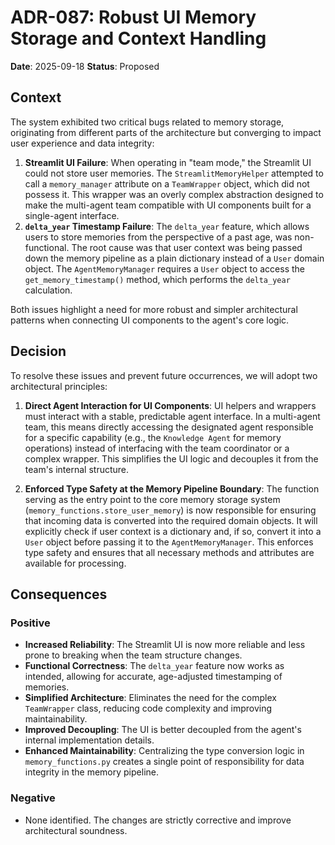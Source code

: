 # ADR-087: Robust UI Memory Storage and Context Handling

**Date**: 2025-09-18
**Status**: Proposed

## Context

The system exhibited two critical bugs related to memory storage, originating from different parts of the architecture but converging to impact user experience and data integrity:

1.  **Streamlit UI Failure**: When operating in "team mode," the Streamlit UI could not store user memories. The `StreamlitMemoryHelper` attempted to call a `memory_manager` attribute on a `TeamWrapper` object, which did not possess it. This wrapper was an overly complex abstraction designed to make the multi-agent team compatible with UI components built for a single-agent interface.
2.  **`delta_year` Timestamp Failure**: The `delta_year` feature, which allows users to store memories from the perspective of a past age, was non-functional. The root cause was that user context was being passed down the memory pipeline as a plain dictionary instead of a `User` domain object. The `AgentMemoryManager` requires a `User` object to access the `get_memory_timestamp()` method, which performs the `delta_year` calculation.

Both issues highlight a need for more robust and simpler architectural patterns when connecting UI components to the agent's core logic.

## Decision

To resolve these issues and prevent future occurrences, we will adopt two architectural principles:

1.  **Direct Agent Interaction for UI Components**: UI helpers and wrappers must interact with a stable, predictable agent interface. In a multi-agent team, this means directly accessing the designated agent responsible for a specific capability (e.g., the `Knowledge Agent` for memory operations) instead of interfacing with the team coordinator or a complex wrapper. This simplifies the UI logic and decouples it from the team's internal structure.

2.  **Enforced Type Safety at the Memory Pipeline Boundary**: The function serving as the entry point to the core memory storage system (`memory_functions.store_user_memory`) is now responsible for ensuring that incoming data is converted into the required domain objects. It will explicitly check if user context is a dictionary and, if so, convert it into a `User` object before passing it to the `AgentMemoryManager`. This enforces type safety and ensures that all necessary methods and attributes are available for processing.

## Consequences

### Positive
- **Increased Reliability**: The Streamlit UI is now more reliable and less prone to breaking when the team structure changes.
- **Functional Correctness**: The `delta_year` feature now works as intended, allowing for accurate, age-adjusted timestamping of memories.
- **Simplified Architecture**: Eliminates the need for the complex `TeamWrapper` class, reducing code complexity and improving maintainability.
- **Improved Decoupling**: The UI is better decoupled from the agent's internal implementation details.
- **Enhanced Maintainability**: Centralizing the type conversion logic in `memory_functions.py` creates a single point of responsibility for data integrity in the memory pipeline.

### Negative
- None identified. The changes are strictly corrective and improve architectural soundness.
